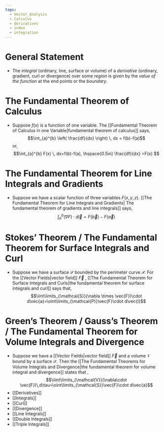 ```yaml
---
tags:
  - Vector_Analysis
  - Calculus
  - derivatives
  - index
  - integration
---
```

# General Statement
- The *integral* (ordinary, line, surface or volume) of a *derivative* (ordinary, gradient, curl or divergence) over some *region* is given by the *value of the function* at the end points or the *boundary*.
# The Fundamental Theorem of Calculus
- Suppose $f(x)$ is a function of one variable. The [[Fundamental Theorem of Calculus in one Variable|fundamental theorem of calculus]] says,$$\int_{a}^{b} \left( \frac{df}{dx}  \right) \, dx = f(b)-f(a)$$or,$$\int_{a}^{b} F(x) \, dx=f(b)-f(a), \hspace{0.5in} \frac{df}{dx} =F(x) $$
# The Fundamental Theorem for Line Integrals and Gradients
- Suppose we have a scalar function of three variables $F(x,y,z)$. [[The Fundamental Theorem for Line Integrals and Gradients| The fundamental theorem of gradients and line integrals]] says, $$\int_{a}^{b} (\nabla F)\cdot d\vec{l} =F(\vec{b})-F(\vec{a})$$
# Stokes’ Theorem / The Fundamental Theorem for Surface Integrals and Curl
- Suppose we have a surface $\mathcal{S}$ bounded by the perimeter curve $\mathcal{P}$. For the [[Vector Fields|vector field]] $\vec{F}$ , [[The Fundamental Theorem for Surface Integrals and Curls|the fundamental theorem for surface integrals and curl]] says that, $$\iint\limits_{\mathcal{S}}(\nabla \times \vec{F})\cdot d\vec{a}=\oint\limits_{\mathcal{P}}\vec{F}\cdot d\vec{l}$$
# Green’s Theorem / Gauss’s Theorem / The Fundamental Theorem for Volume Integrals and Divergence
- Suppose we have a [[Vector Fields|vector field]] $\vec{F}$ and a volume $\mathcal{V}$ bound by a surface $\mathcal{S}$. Then the [[The Fundamental Theorems for Volume Integrals and Divergence|the fundamental theorem for volume integral and divergence]] states that ,$$\iiint\limits_{\mathcal{V}}(\nabla\cdot \vec{F})\,d\tau=\oint\limits_{\mathcal{S}}\vec{F}\cdot d\vec{a}$$
- [[Derivatives]]
- [[Integrals]]
- [[Curl]]
- [[Divergence]]
- [[Line Integrals]]
- [[Double Integrals]]
- [[Triple Integrals]]